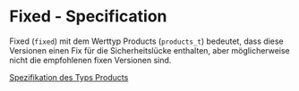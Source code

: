 # Fixed - Specification

Fixed (`fixed`) mit dem Werttyp Products (`products_t`) bedeutet, dass diese Versionen einen Fix für die Sicherheitslücke enthalten, aber möglicherweise nicht die empfohlenen fixen Versionen sind.

[Spezifikation des Typs Products](types/products-spec.de.md)